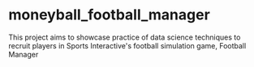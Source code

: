 # moneyball_football_manager
This project aims to showcase practice of data science techniques to recruit players in Sports Interactive's football simulation game, Football Manager
